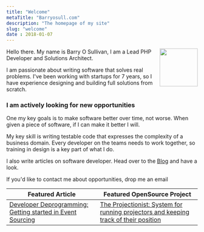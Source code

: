 ```yaml
---
title: "Welcome"
metaTitle: "Barryosull.com"
description: "The homepage of my site"
slug: "welcome"
date : 2018-01-07
---
```


<img class="face" style="float:right;width:100px;height:100px;" src="https://thepracticaldev.s3.amazonaws.com/uploads/user/profile_image/17829/130dc702-1fb9-4dfc-9151-138dbdd78095.jpg">

Hello there. My name is Barry O Sullivan, I am a Lead PHP Developer and Solutions Architect.

I am passionate about writing software that solves real problems. I've been working with startups for 7 years, so I have experience designing and building full solutions from scratch.

### I am actively looking for new opportunities

One my key goals is to make software better over time, not worse. When given a piece of software, if I can make it better I will.

My key skill is writing testable code that expresses the complexity of a business domain. Every developer on the teams needs to work together, so training in design is a key part of what I do.

I also write articles on software developer. Head over to the [Blog](/blog) and have a look.

If you'd like to contact me about opportunities, drop me an email 

| Featured Article | Featured OpenSource Project |
| ---------------- | ------------------------- |
| [Developer Deprogramming: Getting started in Event Sourcing](/blog/developer-deprogramming-getting-started-in-event-sourcing) | [The Projectionist: System for running projectors and keeping track of their position](https://github.com/barryosull/the-projectionist) |


